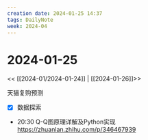 ```yaml
---
creation date: 2024-01-25 14:37
tags: DailyNote
week: 2024-04
---
```


# 2024-01-25

<< [[2024-01/2024-01-24]] | [[2024-01-26]]>>

天猫复购预测
- [x] 数据探索


- 20:30 Q-Q图原理详解及Python实现 https://zhuanlan.zhihu.com/p/346467939